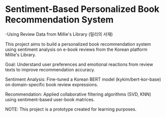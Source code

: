 # Sentiment-Based Personalized Book Recommendation System
-Using Review Data from Millie's Library (밀리의 서재)

This project aims to build a personalized book recommendation system using sentiment analysis on e-book reviews from the Korean platform Millie's Library.

Goal: Understand user preferences and emotional reactions from review texts to improve recommendation accuracy.

Sentiment Analysis: Fine-tuned a Korean BERT model (kykim/bert-kor-base) on domain-specific book review expressions.

Recommendation: Applied collaborative filtering algorithms (SVD, KNN) using sentiment-based user-book matrices.

NOTE:
This project is a prototype created for learning purposes.
